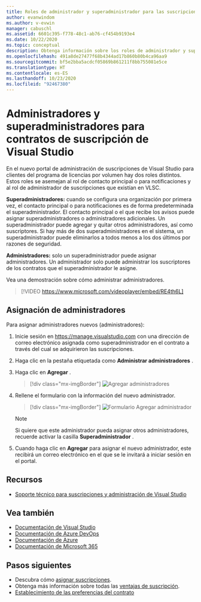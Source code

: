 ```yaml
---
title: Roles de administrador y superadministrador para las suscripciones de Visual Studio
author: evanwindom
ms.author: v-evwin
manager: cabuschl
ms.assetid: 6601c395-f778-48c1-ab76-cf454b9193e4
ms.date: 10/22/2020
ms.topic: conceptual
description: Obtenga información sobre los roles de administrador y superadministrador y sobre cómo asignar los administradores.
ms.openlocfilehash: 491a8de27477f68b4344ad17b860b80b4ca96aa9
ms.sourcegitcommit: bf5e2bba5acdcf05869b861211f8bb755081e5ce
ms.translationtype: HT
ms.contentlocale: es-ES
ms.lasthandoff: 10/23/2020
ms.locfileid: "92467380"
---
```

# <a name="super-admins-and-admins-for-visual-studio-subscription-agreements"></a>Administradores y superadministradores para contratos de suscripción de Visual Studio

En el nuevo portal de administración de suscripciones de Visual Studio para clientes del programa de licencias por volumen hay dos roles distintos. Estos roles se asemejan al rol de contacto principal o para notificaciones y al rol de administrador de suscripciones que existían en VLSC.

**Superadministradores:** cuando se configura una organización por primera vez, el contacto principal o para notificaciones es de forma predeterminada el superadministrador. El contacto principal o el que recibe los avisos puede asignar superadministradores o administradores adicionales. Un superadministrador puede agregar y quitar otros administradores, así como suscriptores. Si hay más de dos superadministradores en el sistema, un superadministrador puede eliminarlos a todos menos a los dos últimos por razones de seguridad.

**Administradores:** solo un superadministrador puede asignar administradores. Un administrador solo puede administrar los suscriptores de los contratos que el superadministrador le asigne.

Vea una demostración sobre cómo administrar administradores. 
> [!VIDEO https://www.microsoft.com/videoplayer/embed/RE4th6L]

## <a name="assigning-admins"></a>Asignación de administradores
Para asignar administradores nuevos (administradores):
1. Inicie sesión en https://manage.visualstudio.com con una dirección de correo electrónico asignada como superadministrador en el contrato a través del cual se adquirieron las suscripciones.
2. Haga clic en la pestaña etiquetada como **Administrar administradores** .
3. Haga clic en **Agregar** .
   > [!div class="mx-imgBorder"]
   > ![Agregar administradores](_img/admin-roles/add-admins.png "Haga clic en la hoja Administrar administradores y en Agregar para asignar nuevos administradores.")
4. Rellene el formulario con la información del nuevo administrador.  
   > [!div class="mx-imgBorder"]
   > ![Formulario Agregar administrador](_img/admin-roles/add-form.png "Especifique la información de inicio de sesión del nuevo administrador y decida si quiere convertirlo en superadministrador.  Luego, haga clic en Agregar.")

   > [!NOTE]
   > Si quiere que este administrador pueda asignar otros administradores, recuerde activar la casilla **Superadministrador** .

5. Cuando haga clic en **Agregar** para asignar el nuevo administrador, este recibirá un correo electrónico en el que se le invitará a iniciar sesión en el portal.  

## <a name="resources"></a>Recursos
- [Soporte técnico para suscripciones y administración de Visual Studio](https://visualstudio.microsoft.com/support/support-overview-vs)

## <a name="see-also"></a>Vea también
- [Documentación de Visual Studio](/visualstudio/)
- [Documentación de Azure DevOps](/azure/devops/)
- [Documentación de Azure](/azure/)
- [Documentación de Microsoft 365](/microsoft-365/)


## <a name="next-steps"></a>Pasos siguientes
- Descubra cómo [asignar suscripciones](assign-license.md).
- Obtenga más información sobre todas las [ventajas de suscripción](https://visualstudio.microsoft.com/vs/benefits/).
- [Establecimiento de las preferencias del contrato](admin-prefs.md)
